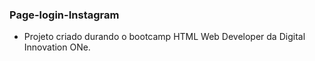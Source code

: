 ### Page-login-Instagram

  - Projeto criado durando o bootcamp HTML Web Developer da Digital Innovation ONe.


